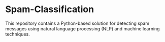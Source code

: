 # Spam-Classification
This repository contains a Python-based solution for detecting spam messages using natural language processing (NLP) and machine learning techniques.
